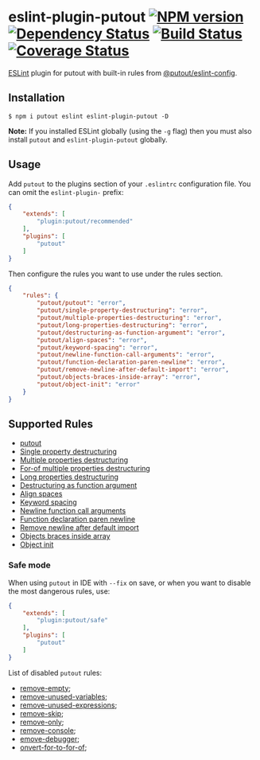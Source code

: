 # eslint-plugin-putout [![NPM version][NPMIMGURL]][NPMURL] [![Dependency Status][DependencyStatusIMGURL]][DependencyStatusURL] [![Build Status][BuildStatusIMGURL]][BuildStatusURL] [![Coverage Status][CoverageIMGURL]][CoverageURL]

[NPMIMGURL]: https://img.shields.io/npm/v/eslint-plugin-putout.svg?style=flat&longCache=true
[BuildStatusIMGURL]: https://img.shields.io/travis/coderaiser/eslint-plugin-putout/master.svg?style=flat&longCache=true
[DependencyStatusIMGURL]: https://david-dm.org/coderaiser/eslint-plugin-putout.svg?path=packages/eslint-plugin-putout
[NPMURL]: https://npmjs.org/package/eslint-plugin-putout "npm"
[BuildStatusURL]: https://travis-ci.org/coderaiser/eslint-plugin-putout "Build Status"
[DependencyStatusURL]: https://david-dm.org/coderaiser/eslint-plugin-putout?path=packages/eslint-plugin-putout "Dependency Status"
[CoverageURL]: https://coveralls.io/github/coderaiser/putout?branch=master
[CoverageIMGURL]: https://coveralls.io/repos/coderaiser/putout/badge.svg?branch=master&service=github

[ESLint](https://eslint.org) plugin for putout with built-in rules from [@putout/eslint-config](https://github.com/coderaiser/eslint-plugin-putout/tree/master/packages/eslint-config).

## Installation

```
$ npm i putout eslint eslint-plugin-putout -D
```

**Note:** If you installed ESLint globally (using the `-g` flag) then you must also install `putout` and `eslint-plugin-putout` globally.

## Usage

Add `putout` to the plugins section of your `.eslintrc` configuration file. You can omit the `eslint-plugin-` prefix:

```json
{
    "extends": [
        "plugin:putout/recommended"
    ],
    "plugins": [
        "putout"
    ]
}
```

Then configure the rules you want to use under the rules section.

```json
{
    "rules": {
        "putout/putout": "error",
        "putout/single-property-destructuring": "error",
        "putout/multiple-properties-destructuring": "error",
        "putout/long-properties-destructuring": "error",
        "putout/destructuring-as-function-argument": "error",
        "putout/align-spaces": "error",
        "putout/keyword-spacing": "error",
        "putout/newline-function-call-arguments": "error",
        "putout/function-declaration-paren-newline": "error",
        "putout/remove-newline-after-default-import": "error",
        "putout/objects-braces-inside-array": "error",
        "putout/object-init": "error"
    }
}
```

## Supported Rules

- [putout](lib/putout)
- [Single property destructuring](/packages/eslint-plugin-putout/lib/single-property-destructuring)
- [Multiple properties destructuring](/packages/eslint-plugin-putout/lib/multiple-properties-destructuring)
- [For-of multiple properties destructuring](/packages/eslint-plugin-putout/lib/for-of-multiple-properties-destructuring)
- [Long properties destructuring](/packages/eslint-plugin-putout/lib/long-properties-destructuring)
- [Destructuring as function argument](/packages/eslint-plugin-putout/lib/destructuring-as-function-argument)
- [Align spaces](/packages/eslint-plugin-putout/lib/align-spaces)
- [Keyword spacing](/packages/eslint-plugin-putout/lib/keyword-spacing)
- [Newline function call arguments](/packages/eslint-plugin-putout/lib/newline-function-call-arguments)
- [Function declaration paren newline](/packages/eslint-plugin-putout/lib/function-declaration-paren-newline)
- [Remove newline after default import](/packages/eslint-plugin-putout/lib/remove-newline-after-default-import)
- [Objects braces inside array](/packages/eslint-plugin-putout/lib/objects-braces-inside-array)
- [Object init](/packages/eslint-plugin-putout/lib/object-init)

### Safe mode

When using `putout` in IDE with `--fix` on save, or when you want to disable the most dangerous rules, use:

```json
{
    "extends": [
        "plugin:putout/safe"
    ],
    "plugins": [
        "putout"
    ]
}
```

List of disabled `putout` rules:

- [remove-empty](https://github.com/coderaiser/putout/tree/v20.0.0/packages/plugin-remove-empty);
- [remove-unused-variables](https://github.com/coderaiser/putout/tree/v20.0.0/packages/remove-unused-variables);
- [remove-unused-expressions](https://github.com/coderaiser/putout/tree/v20.0.0/packages);
- [remove-skip](https://github.com/coderaiser/putout/tree/v20.0.0/packages/remove-skip);
- [remove-only](https://github.com/coderaiser/putout/tree/v20.0.0/packages/remove-only);
- [remove-console](https://github.com/coderaiser/putout/tree/v20.0.0/packages/remove-console);
- [emove-debugger](https://github.com/coderaiser/putout/tree/v20.0.0/packages/remove-debugger);
- [onvert-for-to-for-of](https://github.com/coderaiser/putout/tree/v20.0.0/packages/convert-for-to-for-of);
